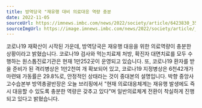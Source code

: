 ```yaml
---
title: 방역당국 "재유행 대비 의료대응 역량 충분
date: 2022-11-05
sourceUrl: https://imnews.imbc.com/news/2022/society/article/6423830_35673.html
sourceImgUrl: https://image.imnews.imbc.com/news/2022/society/article/__icsFiles/afieldfile/2022/11/04/s2022110405.jpg
---
```

코로나19 재확산이 시작된 가운데, 방역당국은 재유행 대응을 위한 의료역량이 충분한 상황이라고 밝혔습니다.
코로나19 검사와 먹는치료제 처방, 확진자 대면치료를 모두 수행하는 원스톱진료기관은 현재 1만252곳이 운영되고 있습니다.
또, 코로나19 환자를 받을 준비가 된 격리병상은 1만2천여 개 확보되어 있고, 코로나19 지정병상은 6천42개가 마련돼 가동률은 29.8%로, 안정적인 상태라는 것이 중대본의 설명입니다.
박향 중앙사고수습본부 방역총괄반장은 오늘 브리핑에서 "현재 의료대응체계는 재유행 발생에도 즉시 대응할 수 있도록 충분한 역량은 갖추고 있다"며 일반의료체계 전환이 착실하게 진행되고 있다고 밝혔습니다.